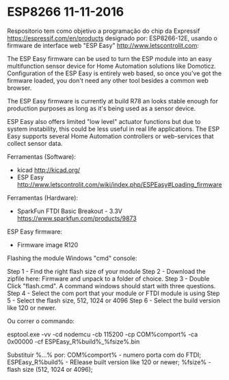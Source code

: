 # ESP8266 11-11-2016
Respositorio tem como objetivo a programação do chip da Expressif https://espressif.com/en/products designado por: ESP8266-12E, usando o firmware de interface web "ESP Easy" http://www.letscontrolit.com:

The ESP Easy firmware can be used to turn the ESP module into an easy multifunction sensor device for Home Automation solutions like Domoticz. Configuration of the ESP Easy is entirely web based, so once you've got the firmware loaded, you don't need any other tool besides a common web browser.

The ESP Easy firmware is currently at build R78 an looks stable enough for production purposes as long as it's being used as a sensor device.

ESP Easy also offers limited "low level" actuator functions but due to system instability, this could be less useful in real life applications. 
The ESP Easy supports several Home Automation controllers or web-services that collect sensor data.

Ferramentas (Software):
 - kicad http://kicad.org/
 - ESP Easy http://www.letscontrolit.com/wiki/index.php/ESPEasy#Loading_firmware
 
 Ferramentas (Hardware):
 - SparkFun FTDI Basic Breakout - 3.3V https://www.sparkfun.com/products/9873
 
 ESP Easy firmware:
 - Firmware image R120
 
 Flashing the module Windows "cmd" console:

Step 1 - Find the right flash size of your module
Step 2 - Download the zipfile here: Firmware and unpack to a folder of choice.
Step 3 - Double Click "flash.cmd". A command windows should start with three questions.
Step 4 - Select the com port that your module or FTDI module is using
Step 5 - Select the flash size, 512, 1024 or 4096
Step 6 - Select the build version like 120 or newer.

Ou correr o commando:

esptool.exe -vv -cd nodemcu -cb 115200 -cp COM%comport% -ca 0x00000 -cf ESPEasy_R%build%_%fsize%.bin

Substituir %...% por:
COM%comport% - numero porta com do FTDI;
ESPEasy_R%build% - RElease built version like 120 or newer; 
%fsize% -flash size (512, 1024 or 4096);
